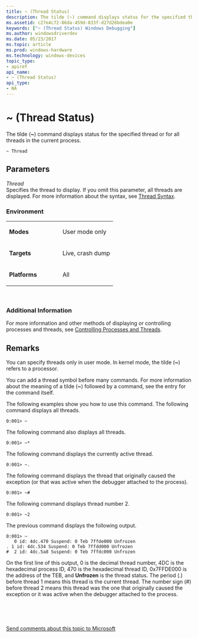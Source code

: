 ```yaml
---
title: ~ (Thread Status)
description: The tilde (~) command displays status for the specified thread or for all threads in the current process.
ms.assetid: c27e4c72-86da-459d-833f-d27d26bdea0e
keywords: ["~ (Thread Status) Windows Debugging"]
ms.author: windowsdriverdev
ms.date: 05/23/2017
ms.topic: article
ms.prod: windows-hardware
ms.technology: windows-devices
topic_type:
- apiref
api_name:
- ~ (Thread Status)
api_type:
- NA
---
```


# ~ (Thread Status)


The tilde (**~**) command displays status for the specified thread or for all threads in the current process.

```
~ Thread
```

## <span id="ddk_cmd_thread_status_dbg"></span><span id="DDK_CMD_THREAD_STATUS_DBG"></span>Parameters


<span id="_______Thread______"></span><span id="_______thread______"></span><span id="_______THREAD______"></span> *Thread*   
Specifies the thread to display. If you omit this parameter, all threads are displayed. For more information about the syntax, see [Thread Syntax](thread-syntax.md).

### <span id="Environment"></span><span id="environment"></span><span id="ENVIRONMENT"></span>Environment

<table>
<colgroup>
<col width="50%" />
<col width="50%" />
</colgroup>
<tbody>
<tr class="odd">
<td align="left"><p><strong>Modes</strong></p></td>
<td align="left"><p>User mode only</p></td>
</tr>
<tr class="even">
<td align="left"><p><strong>Targets</strong></p></td>
<td align="left"><p>Live, crash dump</p></td>
</tr>
<tr class="odd">
<td align="left"><p><strong>Platforms</strong></p></td>
<td align="left"><p>All</p></td>
</tr>
</tbody>
</table>

 

### <span id="Additional_Information"></span><span id="additional_information"></span><span id="ADDITIONAL_INFORMATION"></span>Additional Information

For more information and other methods of displaying or controlling processes and threads, see [Controlling Processes and Threads](controlling-processes-and-threads.md).

Remarks
-------

You can specify threads only in user mode. In kernel mode, the tilde (**~**) refers to a processor.

You can add a thread symbol before many commands. For more information about the meaning of a tilde (**~**) followed by a command, see the entry for the command itself.

The following examples show you how to use this command. The following command displays all threads.

```
0:001> ~
```

The following command also displays all threads.

```
0:001> ~*
```

The following command displays the currently active thread.

```
0:001> ~.
```

The following command displays the thread that originally caused the exception (or that was active when the debugger attached to the process).

```
0:001> ~#
```

The following command displays thread number 2.

```
0:001> ~2
```

The previous command displays the following output.

```
0:001> ~
   0 id: 4dc.470 Suspend: 0 Teb 7ffde000 Unfrozen
. 1 id: 4dc.534 Suspend: 0 Teb 7ffdd000 Unfrozen
#  2 id: 4dc.5a8 Suspend: 0 Teb 7ffdc000 Unfrozen
```

On the first line of this output, 0 is the decimal thread number, 4DC is the hexadecimal process ID, 470 is the hexadecimal thread ID, 0x7FFDE000 is the address of the TEB, and **Unfrozen** is the thread status. The period (.) before thread 1 means this thread is the current thread. The number sign (\#) before thread 2 means this thread was the one that originally caused the exception or it was active when the debugger attached to the process.

 

 

[Send comments about this topic to Microsoft](mailto:wsddocfb@microsoft.com?subject=Documentation%20feedback%20[debugger\debugger]:%20~%20%28Thread%20Status%29%20%20RELEASE:%20%285/15/2017%29&body=%0A%0APRIVACY%20STATEMENT%0A%0AWe%20use%20your%20feedback%20to%20improve%20the%20documentation.%20We%20don't%20use%20your%20email%20address%20for%20any%20other%20purpose,%20and%20we'll%20remove%20your%20email%20address%20from%20our%20system%20after%20the%20issue%20that%20you're%20reporting%20is%20fixed.%20While%20we're%20working%20to%20fix%20this%20issue,%20we%20might%20send%20you%20an%20email%20message%20to%20ask%20for%20more%20info.%20Later,%20we%20might%20also%20send%20you%20an%20email%20message%20to%20let%20you%20know%20that%20we've%20addressed%20your%20feedback.%0A%0AFor%20more%20info%20about%20Microsoft's%20privacy%20policy,%20see%20http://privacy.microsoft.com/default.aspx. "Send comments about this topic to Microsoft")




